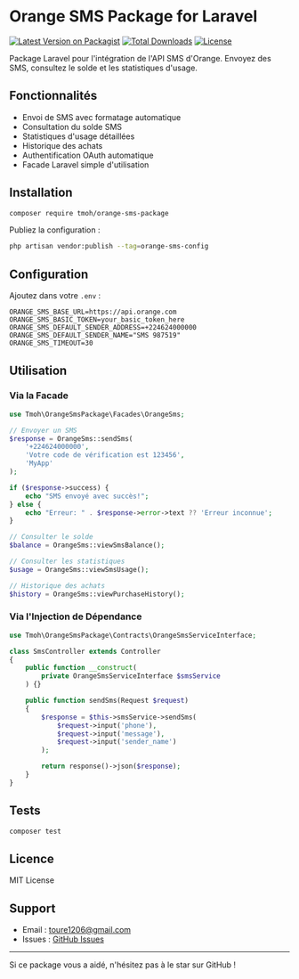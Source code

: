 # Orange SMS Package for Laravel

[![Latest Version on Packagist](https://img.shields.io/packagist/v/tmoh/orange-sms-package.svg)](https://packagist.org/packages/tmoh/orange-sms-package)
[![Total Downloads](https://img.shields.io/packagist/dt/tmoh/orange-sms-package.svg)](https://packagist.org/packages/tmoh/orange-sms-package)
[![License](https://img.shields.io/packagist/l/tmoh/orange-sms-package.svg)](https://github.com/medchelios/orange-sms-package/blob/main/LICENSE)

Package Laravel pour l'intégration de l'API SMS d'Orange. Envoyez des SMS, consultez le solde et les statistiques d'usage.

## Fonctionnalités

- Envoi de SMS avec formatage automatique
- Consultation du solde SMS
- Statistiques d'usage détaillées
- Historique des achats
- Authentification OAuth automatique
- Facade Laravel simple d'utilisation

## Installation

```bash
composer require tmoh/orange-sms-package
```

Publiez la configuration :
```bash
php artisan vendor:publish --tag=orange-sms-config
```

## Configuration

Ajoutez dans votre `.env` :

```env
ORANGE_SMS_BASE_URL=https://api.orange.com
ORANGE_SMS_BASIC_TOKEN=your_basic_token_here
ORANGE_SMS_DEFAULT_SENDER_ADDRESS=+224624000000
ORANGE_SMS_DEFAULT_SENDER_NAME="SMS 987519"
ORANGE_SMS_TIMEOUT=30
```

## Utilisation

### Via la Facade

```php
use Tmoh\OrangeSmsPackage\Facades\OrangeSms;

// Envoyer un SMS
$response = OrangeSms::sendSms(
    '+224624000000',
    'Votre code de vérification est 123456',
    'MyApp'
);

if ($response->success) {
    echo "SMS envoyé avec succès!";
} else {
    echo "Erreur: " . $response->error->text ?? 'Erreur inconnue';
}

// Consulter le solde
$balance = OrangeSms::viewSmsBalance();

// Consulter les statistiques
$usage = OrangeSms::viewSmsUsage();

// Historique des achats
$history = OrangeSms::viewPurchaseHistory();
```

### Via l'Injection de Dépendance

```php
use Tmoh\OrangeSmsPackage\Contracts\OrangeSmsServiceInterface;

class SmsController extends Controller
{
    public function __construct(
        private OrangeSmsServiceInterface $smsService
    ) {}

    public function sendSms(Request $request)
    {
        $response = $this->smsService->sendSms(
            $request->input('phone'),
            $request->input('message'),
            $request->input('sender_name')
        );

        return response()->json($response);
    }
}
```

## Tests

```bash
composer test
```

## Licence

MIT License

## Support

- Email : toure1206@gmail.com
- Issues : [GitHub Issues](https://github.com/medchelios/orange-sms-package/issues)

---

Si ce package vous a aidé, n'hésitez pas à le star sur GitHub !
